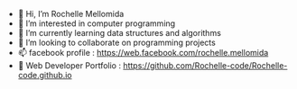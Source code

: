 - 👋 Hi, I’m Rochelle Mellomida
- 👀 I’m interested in computer programming
- 🌱 I’m currently learning data structures and algorithms
- 💞️ I’m looking to collaborate on programming projects
- 📫 facebook profile : https://web.facebook.com/rochelle.mellomida
- 📑 Web Developer Portfolio : https://github.com/Rochelle-code/Rochelle-code.github.io
<!---
Rochelle-code/Rochelle-code is a ✨ special ✨ repository because its `README.md` (this file) appears on your GitHub profile.
You can click the Preview link to take a look at your changes.
--->
